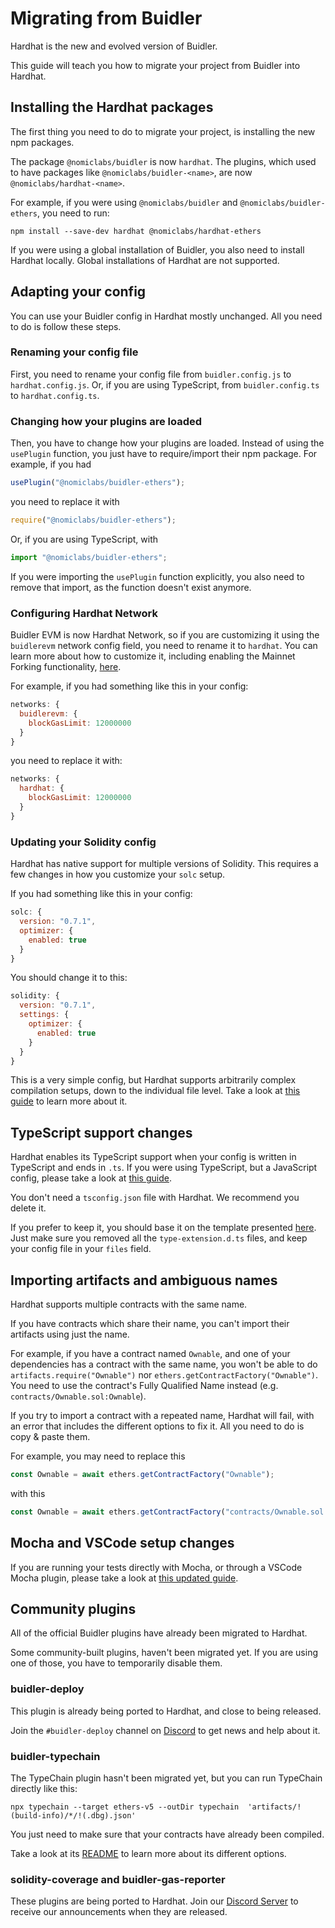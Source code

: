 # Migrating from Buidler

Hardhat is the new and evolved version of Buidler.

This guide will teach you how to migrate your project from Buidler into Hardhat.

## Installing the Hardhat packages

The first thing you need to do to migrate your project, is installing the new npm packages.

The package `@nomiclabs/buidler` is now `hardhat`. The plugins, which used to have packages like `@nomiclabs/buidler-<name>`,
are now `@nomiclabs/hardhat-<name>`.

For example, if you were using `@nomiclabs/buidler` and `@nomiclabs/buidler-ethers`, you need to run:

```
npm install --save-dev hardhat @nomiclabs/hardhat-ethers
```

If you were using a global installation of Buidler, you also need to install Hardhat locally.
Global installations of Hardhat are not supported.

## Adapting your config

You can use your Buidler config in Hardhat mostly unchanged. All you need to do is follow these steps.

### Renaming your config file

First, you need to rename your config file from `buidler.config.js` to `hardhat.config.js`. Or,
if you are using TypeScript, from `buidler.config.ts` to `hardhat.config.ts`.

### Changing how your plugins are loaded

Then, you have to change how your plugins are loaded. Instead of using the `usePlugin` function, you just
have to require/import their npm package. For example, if you had

```js
usePlugin("@nomiclabs/buidler-ethers");
```

you need to replace it with

```js
require("@nomiclabs/buidler-ethers");
```

Or, if you are using TypeScript, with

```ts
import "@nomiclabs/buidler-ethers";
```

If you were importing the `usePlugin` function explicitly, you also need to remove that import, as the
function doesn't exist anymore.

### Configuring Hardhat Network

Buidler EVM is now Hardhat Network, so if you are customizing it using the `buidlerevm` network config field,
you need to rename it to `hardhat`. You can learn more about how to customize it, including enabling the Mainnet Forking
functionality, [here](./config/README.md#hardhat-network).

For example, if you had something like this in your config:

```js
networks: {
  buidlerevm: {
    blockGasLimit: 12000000
  }
}
```

you need to replace it with:

```js
networks: {
  hardhat: {
    blockGasLimit: 12000000
  }
}
```

### Updating your Solidity config

Hardhat has native support for multiple versions of Solidity. This requires a few changes in how you customize your
`solc` setup.

If you had something like this in your config:

```js
solc: {
  version: "0.7.1",
  optimizer: {
    enabled: true
  }
}
```

You should change it to this:

```js
solidity: {
  version: "0.7.1",
  settings: {
    optimizer: {
      enabled: true
    }
  }
}
```

This is a very simple config, but Hardhat supports arbitrarily complex compilation setups,
down to the individual file level. Take a look at [this guide](./compile-contracts.md) to learn more about it.

## TypeScript support changes

Hardhat enables its TypeScript support when your config is written in TypeScript and ends in `.ts`. If you were using
TypeScript, but a JavaScript config, please take a look at [this guide](./typescript.md).

You don't need a `tsconfig.json` file with Hardhat. We recommend you delete it.

If you prefer to keep it, you should base it on the template presented [here](./typescript.md#customizing-typescript-with-a-tsconfig-json-file). Just make
sure you removed all the `type-extension.d.ts` files, and keep your config file in your `files` field.

## Importing artifacts and ambiguous names

Hardhat supports multiple contracts with the same name.

If you have contracts which share their name, you can't import their artifacts using just the name. 

For example, if you have a contract named `Ownable`, and one of your dependencies has a contract with the same name, you won't be able to do
`artifacts.require("Ownable")` nor `ethers.getContractFactory("Ownable")`. You need to use the contract's Fully
Qualified Name instead (e.g. `contracts/Ownable.sol:Ownable`).

If you try to import a contract with a repeated name, Hardhat will fail, with an error that includes the different
options to fix it. All you need to do is copy & paste them.

For example, you may need to replace this

```js
const Ownable = await ethers.getContractFactory("Ownable");
```

with this

```js
const Ownable = await ethers.getContractFactory("contracts/Ownable.sol:Ownable");
```

## Mocha and VSCode setup changes

If you are running your tests directly with Mocha, or through a VSCode Mocha plugin, please take a look at [this
updated guide](./vscode-tests.md).

## Community plugins

All of the official Buidler plugins have already been migrated to Hardhat.

Some community-built plugins, haven't been migrated yet. If you are using one of those, you have to temporarily disable them.

### buidler-deploy

This plugin is already being ported to Hardhat, and close to being released.

Join the `#buidler-deploy` channel on [Discord](/discord) to get news and help about it.

### buidler-typechain

The TypeChain plugin hasn't been migrated yet, but you can run TypeChain directly like this:

```
npx typechain --target ethers-v5 --outDir typechain  'artifacts/!(build-info)/*/!(.dbg).json'
```

You just need to make sure that your contracts have already been compiled.

Take a look at its [README](https://github.com/ethereum-ts/TypeChain) to learn more about its different options.

### solidity-coverage and buidler-gas-reporter

These plugins are being ported to Hardhat. Join our [Discord Server](/discord) to receive our announcements when they are released.
